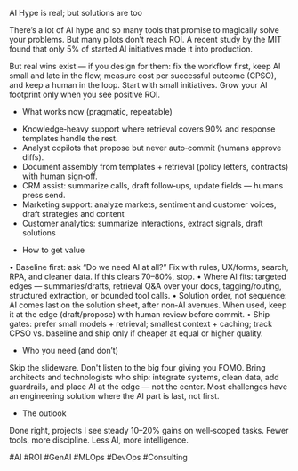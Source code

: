 AI Hype is real; but solutions are too

There’s a lot of AI hype and so many tools that promise to magically solve your problems. But many pilots don’t reach ROI. A recent study by the MIT found that only 5% of started AI initiatives made it into production.

But real wins exist — if you design for them: fix the workflow first, keep AI small and late in the flow, measure cost per successful outcome (CPSO), and keep a human in the loop. Start with small initiatives. Grow your AI footprint only when you see positive ROI.

+ What works now (pragmatic, repeatable)

- Knowledge‑heavy support where retrieval covers 90% and response templates handle the rest.
- Analyst copilots that propose but never auto‑commit (humans approve diffs).
- Document assembly from templates + retrieval (policy letters, contracts) with human sign‑off.
- CRM assist: summarize calls, draft follow‑ups, update fields — humans press send.
- Marketing support: analyze markets, sentiment and customer voices, draft strategies and content
- Customer analytics: summarize interactions, extract signals, draft solutions

+ How to get value

• Baseline first: ask “Do we need AI at all?” Fix with rules, UX/forms, search, RPA, and cleaner data. If this clears 70–80%, stop.
• Where AI fits: targeted edges — summaries/drafts, retrieval Q&A over your docs, tagging/routing, structured extraction, or bounded tool calls.
• Solution order, not sequence: AI comes last on the solution sheet, after non‑AI avenues. When used, keep it at the edge (draft/propose) with human review before commit.
• Ship gates: prefer small models + retrieval; smallest context + caching; track CPSO vs. baseline and ship only if cheaper at equal or higher quality.

+ Who you need (and don’t)

Skip the slideware. Don't listen to the big four giving you FOMO. Bring architects and technologists who ship: integrate systems, clean data, add guardrails, and place AI at the edge — not the center. Most challenges have an engineering solution where the AI part is last, not first.

+ The outlook

Done right, projects I see steady 10–20% gains on well‑scoped tasks. Fewer tools, more discipline. Less AI, more intelligence.

#AI #ROI #GenAI #MLOps #DevOps #Consulting
